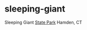 # sleeping-giant
Sleeping Giant [State Park](https://portal.ct.gov/DEEP/State-Parks/Parks/Sleeping-Giant-State-Park)
Hamden, CT
